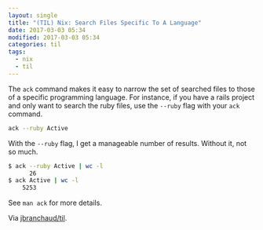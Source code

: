 ```yaml
---
layout: single
title: "(TIL) Nix: Search Files Specific To A Language"
date: 2017-03-03 05:34
modified: 2017-03-03 05:34
categories: til
tags:
  - nix
  - til
---
```


The `ack` command makes it easy to narrow the set of searched files to those
of a specific programming language. For instance, if you have a rails
project and only want to search the ruby files, use the `--ruby` flag with
your `ack` command.

```bash
ack --ruby Active
```

With the `--ruby` flag, I get a manageable number of results. Without it,
not so much.

```bash
$ ack --ruby Active | wc -l
      26
$ ack Active | wc -l
    5253
```

See `man ack` for more details.

Via [jbranchaud/til](https://github.com/jbranchaud/til).
